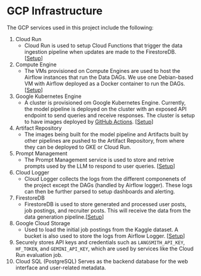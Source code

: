 # GCP Infrastructure

The GCP services used in this project include the following:

1. Cloud Run
   - Cloud Run is used to setup Cloud Functions that trigger the data ingestion pipeline when updates are made to the FirestoreDB. [[Setup](/infra/functions/dag-trigger/README.md)]
2. Compute Engine
   - The VMs provisioned on Compute Engines are used to host the Airflow instances that run the Data DAGs. We use one Debian-based VM with Airflow deployed as a Docker container to run the DAGs. [[Setup](/docs/GCP_Setup.md)] 
3. Google Kubernetes Engine
    - A cluster is provisioned om Google Kubernetes Engine. Currently, the model pipeline is deployed on the cluster with an exposed API endpoint to send queries and receive responses. The cluster is setup to have images deployed by [GitHub Actions](/docs/CD_Pipeline.md). [[Setup](/docs/GKE-Setup.md)]
4. Artifact Repository
    - The images being built for the model pipeline and Artifacts built by other pipelines are pushed to the Artifact Repository, from where they can be deployed to GKE or Cloud Run.
5. Prompt Management
    - The Prompt Management service is used to store and retrive prompts used by the LLM to respond to user queries. [[Setup](/docs/GCP_Setup.md)] 
6. Cloud Logger
    - Cloud Logger collects the logs from the different componenets of the project except the DAGs (handled by Airflow logger). These logs can then be further parsed to setup dashboards and alerting.
7. FirestoreDB
    - FirestoreDB is used to store generated and processed user posts, job postings, and recruiter posts. This will receive the data from the data generation pipeline.[[Setup](/docs/GCP_Setup.md)] 
8. Google Cloud Storage
    - Used to load the initial job postings from the Kaggle dataset. A bucket is also used to store the logs from Airflow Logger. [[Setup](/docs/GCP_Setup.md)] 
9. Securely stores API keys and credentials such as `LANGSMITH_API_KEY`, `HF_TOKEN`, and `GEMINI_API_KEY`, which are used by services like the Cloud Run evaluation job.
10. Cloud SQL (PostgreSQL)
Serves as the backend database for the web interface and user-related metadata.